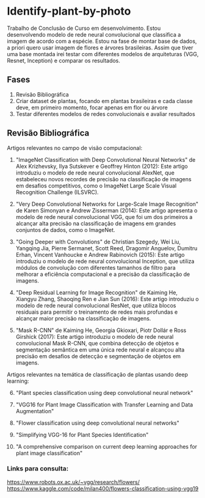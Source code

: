 # Identify-plant-by-photo

Trabalho de Conclusão de Curso em desenvolvimento. Estou desenvolvendo modelo de rede neural convolucional que classifica a imagem de acordo com a espécie. Estou na fase de montar base de dados, a priori quero usar imagem de flores e árvores brasileiras. Assim que tiver uma base montada irei testar com diferentes modelos de arquiteturas (VGG, Resnet, Inception) e comparar os resultados.

## Fases

1. Revisão Bibliográfica
2. Criar dataset de plantas, focando em plantas brasileiras e cada classe deve, em primeiro momento, focar apenas em flor ou árvore
3. Testar diferentes modelos de redes convolucionais e avaliar resultados

## Revisão Bibliográfica

Artigos relevantes no campo de visão computacional:

1. "ImageNet Classification with Deep Convolutional Neural Networks" de Alex Krizhevsky, Ilya Sutskever e Geoffrey Hinton (2012): Este artigo introduziu o modelo de rede neural convolucional AlexNet, que estabeleceu novos recordes de precisão na classificação de imagens em desafios competitivos, como o ImageNet Large Scale Visual Recognition Challenge (ILSVRC).

2. "Very Deep Convolutional Networks for Large-Scale Image Recognition" de Karen Simonyan e Andrew Zisserman (2014): Este artigo apresenta o modelo de rede neural convolucional VGG, que foi um dos primeiros a alcançar alta precisão na classificação de imagens em grandes conjuntos de dados, como o ImageNet.

3. "Going Deeper with Convolutions" de Christian Szegedy, Wei Liu, Yangqing Jia, Pierre Sermanet, Scott Reed, Dragomir Anguelov, Dumitru Erhan, Vincent Vanhoucke e Andrew Rabinovich (2015): Este artigo introduziu o modelo de rede neural convolucional Inception, que utiliza módulos de convolução com diferentes tamanhos de filtro para melhorar a eficiência computacional e a precisão da classificação de imagens.

4. "Deep Residual Learning for Image Recognition" de Kaiming He, Xiangyu Zhang, Shaoqing Ren e Jian Sun (2016): Este artigo introduziu o modelo de rede neural convolucional ResNet, que utiliza blocos residuais para permitir o treinamento de redes mais profundas e alcançar maior precisão na classificação de imagens.

5. "Mask R-CNN" de Kaiming He, Georgia Gkioxari, Piotr Dollár e Ross Girshick (2017): Este artigo introduziu o modelo de rede neural convolucional Mask R-CNN, que combina detecção de objetos e segmentação semântica em uma única rede neural e alcançou alta precisão em desafios de detecção e segmentação de objetos em imagens.

Artigos relevantes na temática de classificação de plantas usando deep learning:

6. "Plant species classification using deep convolutional neural network"

7. "VGG16 for Plant Image Classification with Transfer Learning and Data Augmentation"

8. "Flower classification using deep convolutional neural networks" 

9. "Simplifying VGG-16 for Plant Species Identification"

10. "A comprehensive comparison on current deep learning approaches for plant image classification"


### Links para consulta:

https://www.robots.ox.ac.uk/~vgg/research/flowers/
https://www.kaggle.com/code/milan400/flowers-classification-using-vgg19
